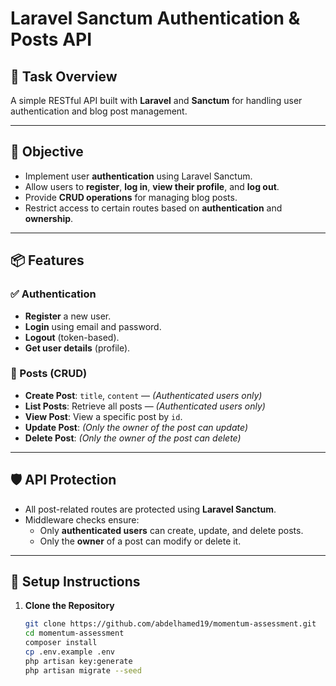 # Laravel Sanctum Authentication & Posts API

## 🚀 Task Overview

A simple RESTful API built with **Laravel** and **Sanctum** for handling user authentication and blog post management.

---

## 🎯 Objective

- Implement user **authentication** using Laravel Sanctum.
- Allow users to **register**, **log in**, **view their profile**, and **log out**.
- Provide **CRUD operations** for managing blog posts.
- Restrict access to certain routes based on **authentication** and **ownership**.

---

## 📦 Features

### ✅ Authentication
- **Register** a new user.
- **Login** using email and password.
- **Logout** (token-based).
- **Get user details** (profile).

### 📝 Posts (CRUD)
- **Create Post**: `title`, `content` — *(Authenticated users only)*
- **List Posts**: Retrieve all posts — *(Authenticated users only)*
- **View Post**: View a specific post by `id`.
- **Update Post**: *(Only the owner of the post can update)*
- **Delete Post**: *(Only the owner of the post can delete)*

---

## 🛡️ API Protection

- All post-related routes are protected using **Laravel Sanctum**.
- Middleware checks ensure:
  - Only **authenticated users** can create, update, and delete posts.
  - Only the **owner** of a post can modify or delete it.

---

## 🔧 Setup Instructions

1. **Clone the Repository**
   ```bash
   git clone https://github.com/abdelhamed19/momentum-assessment.git
   cd momentum-assessment
   composer install
   cp .env.example .env
   php artisan key:generate
   php artisan migrate --seed
